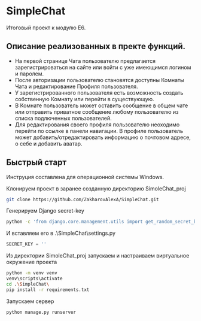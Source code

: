 # SimpleChat
Итоговый проект к модулю E6.

<H2>Описание реализованных в пректе функций.</H2> 

- На первой странице Чата пользователю предлагается зарегистрироваться на сайте или войти с уже имеющимся логином и паролем.<br>
- После авторизации пользователю становятся доступны Комнаты Чата и редактирование Профиля пользователя.<br>
- У зарегистрированного пользователя есть возможность создать собственную Комнату или перейти в существующую.<br>
- В Комнате пользователь может оставить сообщение в общем чате или отправить приватное сообщение любому пользователю из списка подлюченных пользователей.<br>
- Для редактирования своего профиля пользователю неоходимо перейти по ссылке в панели навигации. В профиле пользователь может добавить/отредактировать информацию о почтовом адресе, о себе и добавить аватар.<br>

<H2>Быстрый старт</H2>

Инструция составлена для операционной системы Windows.<br>

Клонируем проект в заранее созданную директорию SimoleChat_proj
```bash
git clone https://github.com/ZakharovAlexA/SimpleChat.git
```

Генерируем Django secret-key
```bash
python -c 'from django.core.management.utils import get_random_secret_key; print(get_random_secret_key())'
```
И вставляем его в .\SimpleChat\settings.py
```python
SECRET_KEY = ''
```

Из директории SimoleChat_proj запускаем и настраиваем виртуальное окружение проекта
```bash
python -m venv venv
venv\scripts\activate
cd .\SimpleChat\ 
pip install -r requirements.txt
```

Запускаем сервер
```bash
python manage.py runserver
```
